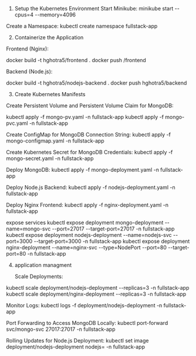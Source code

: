 1. Setup the Kubernetes Environment
Start Minikube:
minikube start --cpus=4 --memory=4096

Create a Namespace:
kubectl create namespace fullstack-app

2. Containerize the Application


Frontend (Nginx): 

docker build -t hghotra5/frontend .
docker push <your-dockerhub-username>/frontend


Backend (Node.js):

docker build -t hghotra5/nodejs-backend .
docker push hghotra5/backend

3. Create Kubernetes Manifests

Create Persistent Volume and Persistent Volume Claim for MongoDB:

kubectl apply -f mongo-pv.yaml -n fullstack-app
kubectl apply -f mongo-pvc.yaml -n fullstack-app


Create ConfigMap for MongoDB Connection String:
kubectl apply -f mongo-configmap.yaml -n fullstack-app


Create Kubernetes Secret for MongoDB Credentials:
kubectl apply -f mongo-secret.yaml -n fullstack-app

Deploy MongoDB:
kubectl apply -f mongo-deployment.yaml -n fullstack-app

Deploy Node.js Backend:
kubectl apply -f nodejs-deployment.yaml -n fullstack-app

Deploy Nginx Frontend:
kubectl apply -f nginx-deployment.yaml -n fullstack-app

expose services
kubectl expose deployment mongo-deployment --name=mongo-svc --port=27017 --target-port=27017 -n fullstack-app
kubectl expose deployment nodejs-deployment --name=nodejs-svc --port=3000 --target-port=3000 -n fullstack-app
kubectl expose deployment nginx-deployment --name=nginx-svc --type=NodePort --port=80 --target-port=80 -n fullstack-app

4. application managment

   Scale Deployments:


kubectl scale deployment/nodejs-deployment --replicas=3 -n fullstack-app
kubectl scale deployment/nginx-deployment --replicas=3 -n fullstack-app

Monitor Logs:
kubectl logs -f deployment/nodejs-deployment -n fullstack-app

Port Forwarding to Access MongoDB Locally:
kubectl port-forward svc/mongo-svc 27017:27017 -n fullstack-app

Rolling Updates for Node.js Deployment:
kubectl set image deployment/nodejs-deployment nodejs=<new-image> -n fullstack-app
